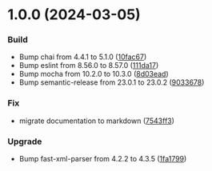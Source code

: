 # 1.0.0 (2024-03-05)


### Build

* Bump chai from 4.4.1 to 5.1.0 ([10fac67](https://github.com/LOHRFINK-software-engineering/asciidoctor-lfet/commit/10fac6732e61150ec9114826608456a18cb44219))
* Bump eslint from 8.56.0 to 8.57.0 ([111da17](https://github.com/LOHRFINK-software-engineering/asciidoctor-lfet/commit/111da172c39d1750fad0580e43956c359e3bde8d))
* Bump mocha from 10.2.0 to 10.3.0 ([8d03ead](https://github.com/LOHRFINK-software-engineering/asciidoctor-lfet/commit/8d03eade78c6b520cb48c8671dc37845eef7d007))
* Bump semantic-release from 23.0.1 to 23.0.2 ([9033678](https://github.com/LOHRFINK-software-engineering/asciidoctor-lfet/commit/9033678c9adcab89a51ea1a131f0a3676ccb1efe))

### Fix

* migrate documentation to markdown ([7543ff3](https://github.com/LOHRFINK-software-engineering/asciidoctor-lfet/commit/7543ff37db1f0fbce2768e465edf202122167ed0))

### Upgrade

* Bump fast-xml-parser from 4.2.2 to 4.3.5 ([1fa1799](https://github.com/LOHRFINK-software-engineering/asciidoctor-lfet/commit/1fa1799e031da8439a3afac30a2b4ba608d65751))
